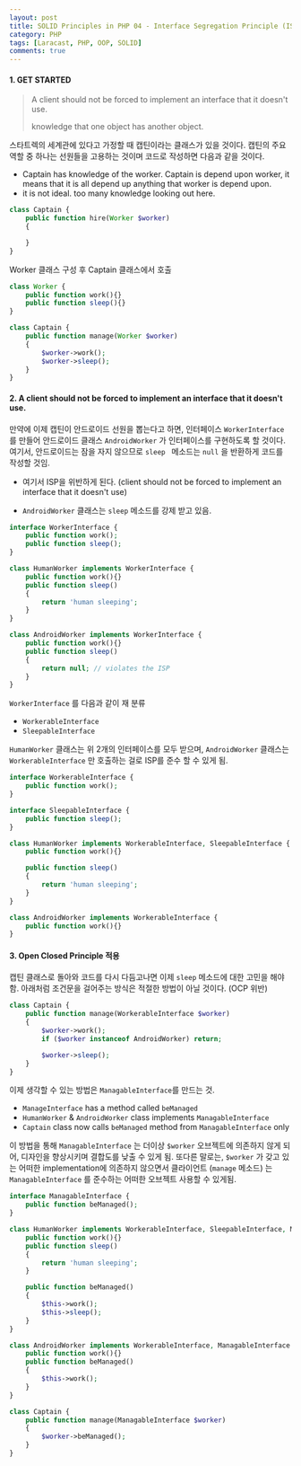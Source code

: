 ```yaml
---
layout: post
title: SOLID Principles in PHP 04 - Interface Segregation Principle (ISP)
category: PHP
tags: [Laracast, PHP, OOP, SOLID]
comments: true
---
```




#### 1. GET STARTED

> A client should not be forced to implement an interface that it doesn't use.  
>
> knowledge that one object has another object.

스타트렉의 세계관에 있다고 가정할 때 캡틴이라는 클래스가 있을 것이다. 캡틴의 주요 역할 중 하나는 선원들을 고용하는 것이며 코드로 작성하면 다음과 같을 것이다.

- Captain has knowledge of the worker. Captain is depend upon worker, it means that it is all depend up anything that worker is depend upon.
- it is not ideal. too many knowledge looking out here.

```php
class Captain {
    public function hire(Worker $worker)
    {

    }
}
```



Worker 클래스 구성 후 Captain 클래스에서 호출

```php
class Worker {
    public function work(){}
    public function sleep(){}
}

class Captain {
    public function manage(Worker $worker)
    {
        $worker->work();
        $worker->sleep();
    }
}
```



#### 2. A client should not be forced to implement an interface that it doesn't use.  

만약에 이제 캡틴이 안드로이드 선원을 뽑는다고 하면, 인터페이스 `WorkerInterface` 를 만들어 안드로이드 클래스 `AndroidWorker` 가 인터페이스를 구현하도록 할 것이다. 여기서, 안드로이드는 잠을 자지 않으므로 `sleep ` 메소드는 `null` 을 반환하게 코드를 작성할 것임. 

- 여기서 ISP을 위반하게 된다. (client should not be forced to implement an interface that it doesn't use)

- `AndroidWorker`  클래스는 `sleep` 메소드를 강제 받고 있음.

```php
interface WorkerInterface {
    public function work();
    public function sleep();
}

class HumanWorker implements WorkerInterface {
    public function work(){}
    public function sleep()
    {
        return 'human sleeping';
    }
}

class AndroidWorker implements WorkerInterface {
    public function work(){}
    public function sleep()
    {
        return null; // violates the ISP
    }
}
```



`WorkerInterface` 를 다음과 같이 재 분류

-  `WorkerableInterface`  
-  `SleepableInterface` 

 `HumanWorker`  클래스는 위 2개의 인터페이스를 모두 받으며, `AndroidWorker` 클래스는 `WorkerableInterface` 만 호출하는 걸로 ISP를 준수 할 수 있게 됨.

```php
interface WorkerableInterface {
    public function work();
}

interface SleepableInterface {
    public function sleep();
}

class HumanWorker implements WorkerableInterface, SleepableInterface {
    public function work(){}

    public function sleep()
    {
        return 'human sleeping';
    }
}

class AndroidWorker implements WorkerableInterface {
    public function work(){}
}
```



#### 3. Open Closed Principle 적용

캡틴 클래스로 돌아와 코드를 다시 다듬고나면 이제 `sleep` 메소드에 대한 고민을 해야함. 아래처럼 조건문을 걸어주는 방식은 적절한 방법이 아닐 것이다. (OCP 위반)

```php
class Captain {
    public function manage(WorkerableInterface $worker)
    {
        $worker->work();
        if ($worker instanceof AndroidWorker) return;

        $worker->sleep();
    }
}
```



이제 생각할 수 있는 방법은 `ManagableInterface`를 만드는 것.

- `ManageInterface` has a method called `beManaged`
- `HumanWorker` & `AndroidWorker` class implements `ManagableInterface`
- `Captain` class now calls `beManaged` method from `ManagableInterface` only 

이 방법을 통해 `ManagableInterface`  는 더이상 `$worker` 오브젝트에 의존하지 않게 되어, 디자인을 향상시키며 결합도를 낮출 수 있게 됨. 또다른 말로는, `$worker` 가 갖고 있는 어떠한 implementation에 의존하지 않으면서 클라이언트 (`manage` 메소드) 는 `ManagableInterface` 를 준수하는 어떠한 오브젝트 사용할 수 있게됨.

```php
interface ManagableInterface {
    public function beManaged();
}

class HumanWorker implements WorkerableInterface, SleepableInterface, ManagableInterface {
    public function work(){}
    public function sleep()
    {
        return 'human sleeping';
    }

    public function beManaged()
    {
        $this->work();
        $this->sleep();
    }
}

class AndroidWorker implements WorkerableInterface, ManagableInterface {
    public function work(){}
    public function beManaged()
    {
        $this->work();
    }
}

class Captain {
    public function manage(ManagableInterface $worker)
    {
        $worker->beManaged();
    }
}
```



